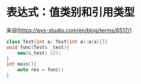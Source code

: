 # 表达式：值类别和引用类型

来自[https://pvs-studio.com/en/blog/terms/6517/]


```cpp
class Test{int a; Test(int a):a(a){}}
void func(Test& _test){
    new(&_test) (2);
}
int main(){
    auto res = func()
}
```